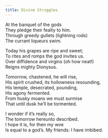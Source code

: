 ```yaml
---
title: Divine Struggles
---
```

At the banquet of the gods\
They pledge their fealty to him.\
Through greedy gullets (lightning rods)\
The currant liqueurs swim.



Today his grapes are ripe and sweet;\
To rites and romps the god invites us.\
Over diffidence and virgins (oh how neat!)\
Reigns mighty Dionysus.



Tomorrow, chastened, he will rise,\
His spirit crushed, its hollowness resounding,\
His temple, desecrated, pounding,\
His agony fermented.\
From husky moans we must surmise\
That until dusk he’ll be tormented.



I wonder if it’s really so,\
The tomorrow hereunto described.\
I hope it is, for then my woe\
Is equal to a god’s. My friends: I have imbibed.
